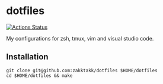 # dotfiles
[![Actions Status](https://github.com/zakktakk/dotfiles/workflows/build/badge.svg)](https://github.com/zakktakk/dotfiles)

My configurations for zsh, tmux, vim and visual studio code.

## Installation
```
git clone git@github.com:zakktakk/dotfiles $HOME/dotfiles
cd $HOME/dotfiles && make
```

